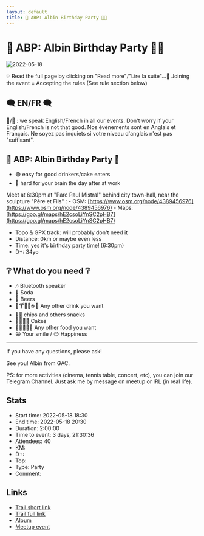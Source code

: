 ```yaml
---
layout: default
title: 🎂 ABP: Albin Birthday Party 🎉🐱
---
```


# 🎂 ABP: Albin Birthday Party 🎉🐱

![2022-05-18](../img/orig/2022-05-18.jpg)

💡 Read the full page by clicking on "Read more"/"Lire la suite"...💜
Joining the event = Accepting the rules (See rule section below)

##  🗨️ EN/FR 🗨️ 
🦅/🐓 : we speak English/French in all our events. Don't worry if your English/French is not that good. Nos évènements sont en Anglais et Français. Ne soyez pas inquiets si votre niveau d'anglais n'est pas "suffisant".

##  🎂 ABP: Albin Birthday Party 🎉 

* 🟢 easy for good drinkers/cake eaters
* 🔴 hard for your brain the day after at work

Meet at 6:30pm at "Parc Paul Mistral" behind city town-hall, near the sculpture "Père et Fils" :
\- OSM: [https://www.osm.org/node/4389456976](https://www.osm.org/node/4389456976)
\- Maps: [https://goo.gl/maps/hE2csoLiYnSC2pHB7](https://goo.gl/maps/hE2csoLiYnSC2pHB7)

* Topo & GPX track: will probably don't need it
* Distance: 0km or maybe even less
* Time: yes it's birthday party time! (6:30pm)
* D+: 34yo

##  ❔ What do you need ❔ 

* 🎶 Bluetooth speaker
* 🥤 Soda
* 🍻 Beers
* 🍹🍸🍷🧉☕🧃 Any other drink you want
* 🥨🍕 chips and others snacks
* 🍰🥮🎂🥧 Cakes
* 🥗🥙🥪🌮🌯 Any other food you want
* 😁 Your smile / 😊 Happiness

***

If you have any questions, please ask!

See you! Albin from GAC.

PS: for more activities (cinema, tennis table, concert, etc), you can join our Telegram Channel. Just ask me by message on meetup or IRL (in real life).

## Stats

- Start time: 2022-05-18 18:30
- End time: 2022-05-18 20:30
- Duration: 2:00:00
- Time to event: 3 days, 21:30:36
- Attendees: 40
- KM: 
- D+: 
- Top: 
- Type: Party
- Comment: 

## Links

- [Trail short link]()
- [Trail full link]()
- [Album](https://binnette.github.io/GacImg2022/2022-05-18-🎂-ABP-Albin-Birthday-Party-🎉🐱.html)
- [Meetup event](https://www.meetup.com/grenoble-adventure-club-english-french/events/285911723/)
